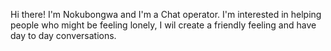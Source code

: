 Hi there! I'm Nokubongwa and I'm a Chat operator. I'm interested in helping people who might be feeling lonely, I wil create a friendly feeling and have day to day conversations.
